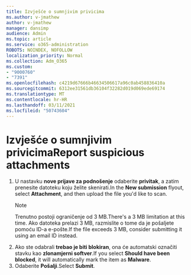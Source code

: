 ```yaml
---
title: Izvješće o sumnjivim privicima
ms.author: v-jmathew
author: v-jmathew
manager: dansimp
audience: Admin
ms.topic: article
ms.service: o365-administration
ROBOTS: NOINDEX, NOFOLLOW
localization_priority: Normal
ms.collection: Adm_O365
ms.custom:
- "9000760"
- "7391"
ms.openlocfilehash: c4219d67666b46634506617a96c0ab458836410a
ms.sourcegitcommit: 6312ee31561db36104f32282d019d069ede69174
ms.translationtype: MT
ms.contentlocale: hr-HR
ms.lasthandoff: 03/11/2021
ms.locfileid: "50743604"
---
```

# <a name="report-suspicious-attachments"></a><span data-ttu-id="7a085-102">Izvješće o sumnjivim privicima</span><span class="sxs-lookup"><span data-stu-id="7a085-102">Report suspicious attachments</span></span>

1. <span data-ttu-id="7a085-103">U nastavku **nove prijave za podnošenje** odaberite **privitak**, a zatim prenesite datoteku koju želite skenirati.</span><span class="sxs-lookup"><span data-stu-id="7a085-103">In the **New submission** flyout, select **Attachment**, and then upload the file you'd like to scan.</span></span>
    > [!NOTE]
    > <span data-ttu-id="7a085-104">Trenutno postoji ograničenje od 3 MB.</span><span class="sxs-lookup"><span data-stu-id="7a085-104">There's a 3 MB limitation at this time.</span></span> <span data-ttu-id="7a085-105">Ako datoteka prelazi 3 MB, razmislite o tome da je pošaljete pomoću ID-a e-pošte.</span><span class="sxs-lookup"><span data-stu-id="7a085-105">If the file exceeds 3 MB, consider submitting it using an email ID instead.</span></span>
2. <span data-ttu-id="7a085-106">Ako ste odabrali **trebao je biti blokiran**, ona će automatski označiti stavku kao **zlonamjerni softver**.</span><span class="sxs-lookup"><span data-stu-id="7a085-106">If you select **Should have been blocked**, it will automatically mark the item as **Malware**.</span></span>
3. <span data-ttu-id="7a085-107">Odaberite **Pošalji**.</span><span class="sxs-lookup"><span data-stu-id="7a085-107">Select **Submit**.</span></span>
